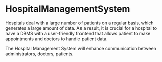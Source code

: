 # HospitalManagementSystem
Hospitals deal with a large number of patients on a regular basis, which generates a large amount of data. As a result, it is crucial for a hospital to have a DBMS with a user-friendly frontend that allows patient to make appointments and doctors to handle patient data.

The Hospital Management System will enhance communication between administrators, doctors, patients.
